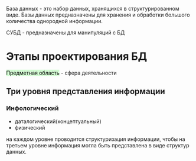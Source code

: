 База данных - это набор данных, хранящихся в структурированном виде.
Базы данных предназначены для хранения и обработки большого количества однородной информации.

СУБД - предназначены для манипуляций с БД

# Этапы проектирования БД

<mark style="background: #BBFABBA6;">Предметная область</mark> - сфера деятельности

## Три уровня представления информации
### Инфологический

- даталогический(концептуальный)
- физический

на каждом уровне проводится структуризация информации, чтобы на третьем уровне информация могла быть представлена в виде структур данных.